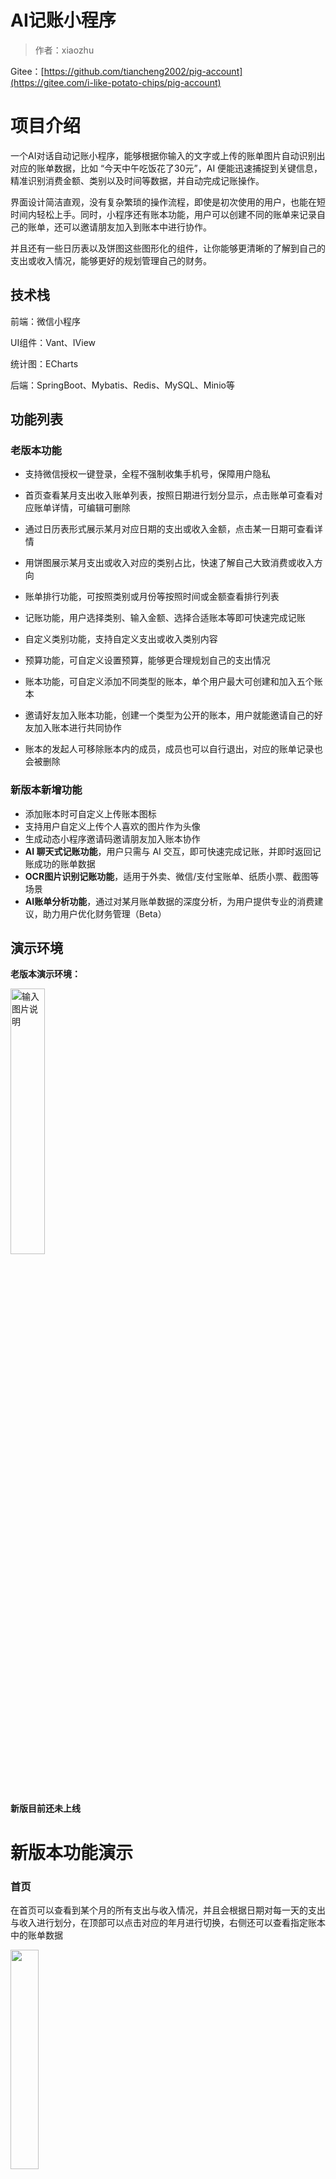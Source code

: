 # AI记账小程序

> 作者：xiaozhu

Gitee：[https://github.com/tiancheng2002/pig-account](https://gitee.com/i-like-potato-chips/pig-account)

# 项目介绍

一个AI对话自动记账小程序，能够根据你输入的文字或上传的账单图片自动识别出对应的账单数据，比如 “今天中午吃饭花了30元”，AI 便能迅速捕捉到关键信息，精准识别消费金额、类别以及时间等数据，并自动完成记账操作。

界面设计简洁直观，没有复杂繁琐的操作流程，即使是初次使用的用户，也能在短时间内轻松上手。同时，小程序还有账本功能，用户可以创建不同的账单来记录自己的账单，还可以邀请朋友加入到账本中进行协作。

并且还有一些日历表以及饼图这些图形化的组件，让你能够更清晰的了解到自己的支出或收入情况，能够更好的规划管理自己的财务。

## 技术栈

前端：微信小程序

UI组件：Vant、IView

统计图：ECharts

后端：SpringBoot、Mybatis、Redis、MySQL、Minio等

## 功能列表

### 老版本功能

- 支持微信授权一键登录，全程不强制收集手机号，保障用户隐私

- 首页查看某月支出收入账单列表，按照日期进行划分显示，点击账单可查看对应账单详情，可编辑可删除
- 通过日历表形式展示某月对应日期的支出或收入金额，点击某一日期可查看详情
- 用饼图展示某月支出或收入对应的类别占比，快速了解自己大致消费或收入方向
- 账单排行功能，可按照类别或月份等按照时间或金额查看排行列表
- 记账功能，用户选择类别、输入金额、选择合适账本等即可快速完成记账
- 自定义类别功能，支持自定义支出或收入类别内容
- 预算功能，可自定义设置预算，能够更合理规划自己的支出情况
- 账本功能，可自定义添加不同类型的账本，单个用户最大可创建和加入五个账本
- 邀请好友加入账本功能，创建一个类型为公开的账本，用户就能邀请自己的好友加入账本进行共同协作
- 账本的发起人可移除账本内的成员，成员也可以自行退出，对应的账单记录也会被删除

### 新版本新增功能

- 添加账本时可自定义上传账本图标
- 支持用户自定义上传个人喜欢的图片作为头像
- 生成动态小程序邀请码邀请朋友加入账本协作
-  **AI 聊天式记账功能**，用户只需与 AI 交互，即可快速完成记账，并即时返回记账成功的账单数据
- **OCR图片识别记账功能**，适用于外卖、微信/支付宝账单、纸质小票、截图等场景
- **AI账单分析功能**，通过对某月账单数据的深度分析，为用户提供专业的消费建议，助力用户优化财务管理（Beta）

## 演示环境

**老版本演示环境：**

<img src="https://pic.imgdb.cn/item/6225f78c5baa1a80ab7a5bf1.jpg" alt="输入图片说明" width="33%" />

**新版目前还未上线**


# 新版本功能演示

### 首页

在首页可以查看到某个月的所有支出与收入情况，并且会根据日期对每一天的支出与收入进行划分，在顶部可以点击对应的年月进行切换，右侧还可以查看指定账本中的账单数据

<img src="image/IMG_3680.png" width="30%" />

点击对应的账单数据就能查看到对应的详情，也可以对账单进行编辑，也可以将他删除

<img src="image/IMG_3703.png" width="30%" />

### 日历表展示

在统计页的最上方会有一个日历表，会显示某个月的每一天的支出或收入金额，并且各自的颜色深度会随着金额的大小而变化，点击对应的日期还能查看到某一天的支出或收入情况

<div style="display:flex">
  <img src="image/IMG_3681.png" width="30%" />

  <img src="image/IMG_3701.png" width="30%" />
</div>



### 统计图展示

在日历表的下方会有一个饼状统计图，主要是展示某个月支出或收入的占比，让用户可以清晰的感知自己在不同类别的消费或收入情况，点击下方对应类别会调转到账单排行页，里面可以查看某一类别的账单数据排行

<img src="image/IMG_3702.png" width="30%" />

### 账单排行

在饼图的下方会有一栏账单排行的数据列表，会按照金额大小从高到低展示某月支出或收入的账单数据，如果数据超过十条的话，可以点击最下方的`全部排行`跳转到账单排行页进行查看，在里面可以按照金额或时间进行排序

<div style="display:flex">
  <img src="image/IMG_3704.png" width="30%" />

  <img src="image/IMG_3682.png" width="30%" />

  <img src="image/IMG_3683.png" width="30%" />
</div>


### 个人中心

在个人中心页面，用户可以看到自己的记账天数以及记账笔数，还可以看到自己的剩余预算信息。点击头像名称或预算就会跳转到编辑页，在里面可以更改自己的头像、昵称以及预算信息

<div style="display:flex">
  <img src="image/IMG_3684.png" width="30%" />
  
  <img src="image/IMG_3685.png" width="30%" />
  
  <img src="image/IMG_3706.png" width="30%" />
</div>

### 记账功能

在记账页中，用户可以自主的选择对应的类别、支付方式、要记录的账本以及输入金额和备注等信息，然后点击记账按钮就可以轻松的完成一笔记账啦

<div style="display:flex">
  <img src="image/IMG_3686.png" width="30%" />
  
  <img src="image/IMG_3687.png" width="30%" />
</div>

### 自定义类别

在自定义类别页，用户可以自定义自己的类别内容，目前暂不支持自定义类别图标，只能添加对应的文字。可以有选择性的定义不同的支出或收入类别

<div style="display:flex">
  <img src="image/IMG_3699.png" width="30%" />
  
  <img src="image/IMG_3700.png" width="30%" />
</div>

### 自定义账本

在我的账本页中用户可以看到自己创建和加入的账本信息，如果是公开账本的话，就会显示对应账本的加入人数和最大人数，点击下方的添加按钮会跳转到账本添加页

<img src="image/IMG_3694.png" width="30%" />

在账本添加页中，可以对添加账本也可以对账本信息进行编辑，用户可以选择系统的图标也可以自定义上传图标

<img src="image/IMG_3692.png" width="30%" />

### 账本账单页

在该页面中会显示该账本的所有账单信息，如果是公开账本的话，在每一条账单记录下都会有对应记账人的头像和昵称。点击右上角的设置会显示菜单栏，目前菜单栏只有查看成员、邀请成员、编辑账本、解散账本这四个选项。

<div style="display:flex">
  <img src="image/IMG_3695.png" width="30%" />
  
  <img src="image/IMG_3698.png" width="30%" />
  
  <img src="image/IMG_3696.png" width="30%" />
  
  <img src="image/IMG_3697.png" width="30%" />
</div>

### AI聊天记账

在记账页点击自动记账就会跳转到AI自动记账页，用户只需输入或上传对应的账单图片，即可快速完成记账，系统会自动提取对应的类别。图片识别也采用OCR的方式，将账单文字提取出来后，交给AI帮我们完成记账操作。

<div style="display:flex">
  <img src="image/IMG_3689.png" width="30%" />
  
  <img src="image/IMG_3688.png" width="30%" />
  
  <img src="image/IMG_3690.png" width="30%" />
  
  <img src="image/IMG_3691.png" width="30%" />
</div>

# 源码说明

适用于毕业设计、个人学习及自主二次开发

需要本地部署或源码的+V：ACheng-0202

<img src="image/wechat.jpg" alt="93853dd936b06de832a097cbb09c9f9" width="50%" />

# 微信公众号

![输入图片说明](https://pic.imgdb.cn/item/6364b81416f2c2beb1509796.jpg)
